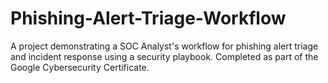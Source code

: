 # Phishing-Alert-Triage-Workflow
A project demonstrating a SOC Analyst's workflow for phishing alert triage and incident response using a security playbook. Completed as part of the Google Cybersecurity Certificate.
